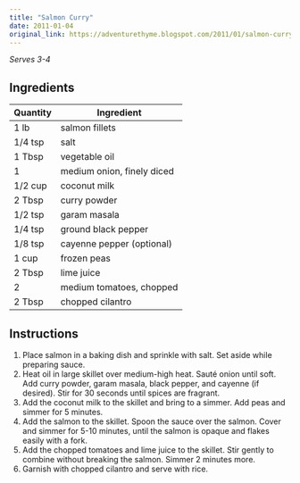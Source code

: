 ```yaml
---
title: "Salmon Curry"
date: 2011-01-04
original_link: https://adventurethyme.blogspot.com/2011/01/salmon-curry.html
---
```


_Serves 3-4_

## Ingredients


| Quantity | Ingredient |
| -------- | ---------- |
| 1 lb | salmon fillets |
| 1/4 tsp | salt |
| 1 Tbsp | vegetable oil |
| 1 | medium onion, finely diced |
| 1/2 cup | coconut milk |
| 2 Tbsp | curry powder |
| 1/2 tsp | garam masala |
| 1/4 tsp | ground black pepper |
| 1/8 tsp | cayenne pepper (optional) |
| 1 cup | frozen peas |
| 2 Tbsp | lime juice |
| 2 | medium tomatoes, chopped |
| 2 Tbsp | chopped cilantro |

## Instructions


1. Place salmon in a baking dish and sprinkle with salt. Set aside while preparing sauce.
2. Heat oil in large skillet over medium-high heat. Sauté onion until soft. Add curry powder, garam masala, black pepper, and cayenne (if desired). Stir for 30 seconds until spices are fragrant.
3. Add the coconut milk to the skillet and bring to a simmer. Add peas and simmer for 5 minutes.
4. Add the salmon to the skillet. Spoon the sauce over the salmon. Cover and simmer for 5-10 minutes, until the salmon is opaque and flakes easily with a fork.
5. Add the chopped tomatoes and lime juice to the skillet. Stir gently to combine without breaking the salmon. Simmer 2 minutes more.
6. Garnish with chopped cilantro and serve with rice.
